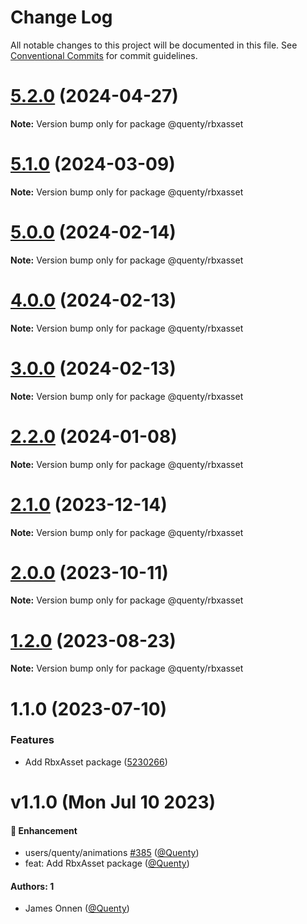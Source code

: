 # Change Log

All notable changes to this project will be documented in this file.
See [Conventional Commits](https://conventionalcommits.org) for commit guidelines.

# [5.2.0](https://github.com/Quenty/NevermoreEngine/compare/@quenty/rbxasset@5.1.0...@quenty/rbxasset@5.2.0) (2024-04-27)

**Note:** Version bump only for package @quenty/rbxasset





# [5.1.0](https://github.com/Quenty/NevermoreEngine/compare/@quenty/rbxasset@5.0.0...@quenty/rbxasset@5.1.0) (2024-03-09)

**Note:** Version bump only for package @quenty/rbxasset





# [5.0.0](https://github.com/Quenty/NevermoreEngine/compare/@quenty/rbxasset@4.0.0...@quenty/rbxasset@5.0.0) (2024-02-14)

**Note:** Version bump only for package @quenty/rbxasset





# [4.0.0](https://github.com/Quenty/NevermoreEngine/compare/@quenty/rbxasset@3.0.0...@quenty/rbxasset@4.0.0) (2024-02-13)

**Note:** Version bump only for package @quenty/rbxasset





# [3.0.0](https://github.com/Quenty/NevermoreEngine/compare/@quenty/rbxasset@2.2.0...@quenty/rbxasset@3.0.0) (2024-02-13)

**Note:** Version bump only for package @quenty/rbxasset





# [2.2.0](https://github.com/Quenty/NevermoreEngine/compare/@quenty/rbxasset@2.1.0...@quenty/rbxasset@2.2.0) (2024-01-08)

**Note:** Version bump only for package @quenty/rbxasset





# [2.1.0](https://github.com/Quenty/NevermoreEngine/compare/@quenty/rbxasset@2.0.0...@quenty/rbxasset@2.1.0) (2023-12-14)

**Note:** Version bump only for package @quenty/rbxasset





# [2.0.0](https://github.com/Quenty/NevermoreEngine/compare/@quenty/rbxasset@1.2.0...@quenty/rbxasset@2.0.0) (2023-10-11)

**Note:** Version bump only for package @quenty/rbxasset





# [1.2.0](https://github.com/Quenty/NevermoreEngine/compare/@quenty/rbxasset@1.1.0...@quenty/rbxasset@1.2.0) (2023-08-23)

**Note:** Version bump only for package @quenty/rbxasset





# 1.1.0 (2023-07-10)


### Features

* Add RbxAsset package ([5230266](https://github.com/Quenty/NevermoreEngine/commit/5230266032a171167b27f06798908e10c731c718))





# v1.1.0 (Mon Jul 10 2023)

#### 🚀 Enhancement

- users/quenty/animations [#385](https://github.com/Quenty/NevermoreEngine/pull/385) ([@Quenty](https://github.com/Quenty))
- feat: Add RbxAsset package ([@Quenty](https://github.com/Quenty))

#### Authors: 1

- James Onnen ([@Quenty](https://github.com/Quenty))
